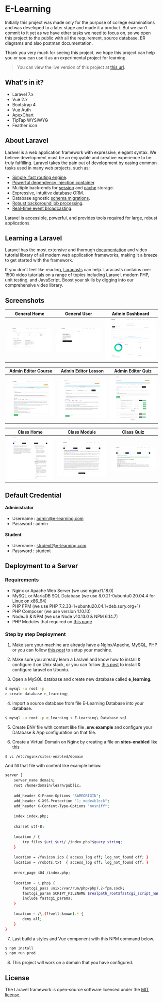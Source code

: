 # E-Learning

Initially this project was made only for the purpose of college examinations and was developed to a later stage and made it a product. But we can't commit to it yet as we have other tasks we need to focus on, so we open this project to the public with all the requirement, source database, ER diagrams and also postman documentation.

Thank you very much for seeing this project, we hope this project can help you or you can use it as an experimental project for learning.

> You can view the live version of this project at [this url](https://learn.nakama.design/).

## What's in it?

- Laravel 7.x
- Vue 2.x
- Bootstrap 4
- Vue Auth
- ApexChart
- TipTap WYSIWYG
- Feather icon

## About Laravel

Laravel is a web application framework with expressive, elegant syntax. We believe development must be an enjoyable and creative experience to be truly fulfilling. Laravel takes the pain out of development by easing common tasks used in many web projects, such as:

- [Simple, fast routing engine](https://laravel.com/docs/routing).
- [Powerful dependency injection container](https://laravel.com/docs/container).
- Multiple back-ends for [session](https://laravel.com/docs/session) and [cache](https://laravel.com/docs/cache) storage.
- Expressive, intuitive [database ORM](https://laravel.com/docs/eloquent).
- Database agnostic [schema migrations](https://laravel.com/docs/migrations).
- [Robust background job processing](https://laravel.com/docs/queues).
- [Real-time event broadcasting](https://laravel.com/docs/broadcasting).

Laravel is accessible, powerful, and provides tools required for large, robust applications.

## Learning a Laravel

Laravel has the most extensive and thorough [documentation](https://laravel.com/docs) and video tutorial library of all modern web application frameworks, making it a breeze to get started with the framework.

If you don't feel like reading, [Laracasts](https://laracasts.com) can help. Laracasts contains over 1500 video tutorials on a range of topics including Laravel, modern PHP, unit testing, and JavaScript. Boost your skills by digging into our comprehensive video library.

## Screenshots

|General Home|General User|Admin Dashboard|
|---|---|---|
|![General Home](./screenshots/general_home.png)|![General User](./screenshots/general_user.png)|![Admin Dashboard](./screenshots/admin_dashboard.png)|

|Admin Editor Course|Admin Editor Lesson|Admin Editor Quiz|
|---|---|---|
|![Admin Editor Course](./screenshots/admin_editor_course.png)|![Admin Editor Lesson](./screenshots/admin_editor_lesson.png)|![Admin Editor Quiz](./screenshots/admin_editor_quiz.png)|

|Class Home|Class Module|Class Quiz|
|---|---|---|
|![Class Home](./screenshots/class_home.png)|![Class Module](./screenshots/class_module.png)|![Class Quiz](./screenshots/class_quiz.png)|

## Default Credential

#### Administrator

- Username : admin@e-learning.com
- Password : admin

#### Student

- Username : student@e-learning.com
- Password : student

## Deployment to a Server

### Requirements

- Nginx or Apache Web Server (we use nginx/1.18.0)
- MySQL or MariaDB SQL Database (we use 8.0.21-0ubuntu0.20.04.4 for Linux on x86_64)
- PHP FPM (we use PHP 7.2.33-1+ubuntu20.04.1+deb.sury.org+1)
- PHP Composer (we use version 1.10.10)
- NodeJS & NPM (we use Node v10.13.0 & NPM 6.14.7)
- PHP Modules that required on [this page](https://laravel.com/docs/7.x/installation)

### Step by step Deployment

1. Make sure your machine are already have a Nginx/Apache, MySQL, PHP or you can follow [this post](https://www.digitalocean.com/community/tutorials/how-to-install-linux-nginx-mysql-php-lemp-stack-on-ubuntu-20-04) to setup your machine.

2. Make sure you already learn a Laravel and know how to install & configure it on Unix stack, or you can follow [this post](https://www.digitalocean.com/community/tutorials/how-to-install-and-configure-laravel-with-lemp-on-ubuntu-18-04) to install & configure laravel on Ubuntu.

3. Open a MySQL database and create new database called **e_learning**.

```bash
$ mysql -u root -p
> create database e_learning;
```

4. Import a source database from file E-Learning Database into your database.

```bash
$ mysql -u root -p e_learning < E-Learning\ Database.sql
```

5. Create ENV file with content like file **.env.example** and configure your Database & App configuration on that file.

6. Create a Virtual Domain on Nginx by creating a file on **sites-enabled** like this

```bash
$ vi /etc/nginx/sites-enabled/domain
```

And fill that file with content like example below.

```bash
server {
    server_name domain;
    root /home/domain/learn/public;

    add_header X-Frame-Options "SAMEORIGIN";
    add_header X-XSS-Protection "1; mode=block";
    add_header X-Content-Type-Options "nosniff";

    index index.php;

    charset utf-8;

    location / {
        try_files $uri $uri/ /index.php?$query_string;
    }

    location = /favicon.ico { access_log off; log_not_found off; }
    location = /robots.txt  { access_log off; log_not_found off; }

    error_page 404 /index.php;

    location ~ \.php$ {
        fastcgi_pass unix:/var/run/php/php7.2-fpm.sock;
        fastcgi_param SCRIPT_FILENAME $realpath_root$fastcgi_script_name;
        include fastcgi_params;
    }

    location ~ /\.(?!well-known).* {
        deny all;
    }
}
```

7. Last build a styles and Vue component with this NPM command below.

```bash
$ npm install
$ npm run prod
```

8. This project will work on a domain that you have configured.

## License

The Laravel framework is open-source software licensed under the [MIT license](LICENSE.md).